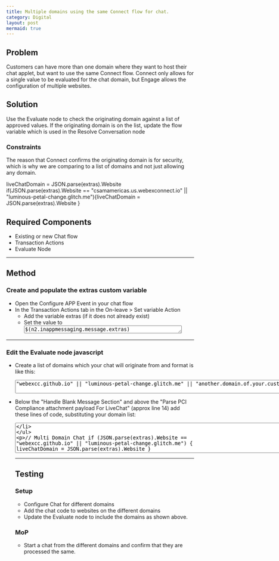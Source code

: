 ```yaml
---
title: Multiple domains using the same Connect flow for chat.
category: Digital
layout: post
mermaid: true
---
```


## Problem
Customers can have more than one domain where they want to host their chat applet, but want to use the same Connect flow. Connect only allows for a single value to be evaluated for the chat domain, but Engage allows the configuration of multiple websites. 


## Solution
Use the Evaluate node to check the originating domain against a list of approved values.  If the originating domain is on the list, update the flow variable which is used in the Resolve Conversation node   


### Constraints

The reason that Connect confirms the originating domain is for security, which is why we are comparing to a list of domains and not just allowing any domain.

liveChatDomain = JSON.parse(extras).Website
if(JSON.parse(extras).Website == "csamamericas.us.webexconnect.io" || "luminous-petal-change.glitch.me"){liveChatDomain = JSON.parse(extras).Website }


## Required Components
- Existing or new Chat flow
- Transaction Actions
- Evaluate Node

---

## Method

### Create and populate the extras custom variable
- Open the Configure APP Event in your chat flow
- In the Transaction Actions tab in the On-leave > Set variable Action
  - Add the variable extras (if it does not already exist)
  - Set the value to <textarea spellcheck="false" cols="50" rows="1">$(n2.inappmessaging.message.extras)</textarea> 

---

### Edit the Evaluate node javascript
- Create a list of domains which your chat will originate from and format is like this:
    <textarea spellcheck="false" cols="95" rows="2">"webexcc.github.io" || "luminous-petal-change.glitch.me" || "another.domain.of.your.customer"</textarea>

- Below the "Handle Blank Message Section" and above the "Parse PCI Compliance attachment payload For LiveChat" (approx line 14) add these lines of code, substituting your domain list:
    <textarea spellcheck="false" cols="95" rows="5">
// Multi Domain Chat
if (JSON.parse(extras).Website == "webexcc.github.io" || "luminous-petal-change.glitch.me") {
    liveChatDomain = JSON.parse(extras).Website
}</textarea>


 


---


## Testing

### Setup
- Configure Chat for different domains
- Add the chat code to websites on the different domains
- Update the Evaluate node to include the domains as shown above.

### MoP
- Start a chat from the different domains and confirm that they are processed the same.